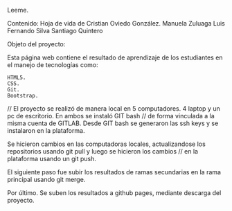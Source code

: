 Leeme.

Contenido: Hoja de vida de Cristian Oviedo González. 
Manuela Zuluaga 
Luis Fernando Silva 
Santiago Quintero 

Objeto del proyecto: 

Esta página web contiene el resultado de aprendizaje de los estudiantes en el manejo de tecnologías como:

    HTML5.
    CSS.
    Git.
    Bootstrap.

// El proyecto se realizó de manera local en 5 computadores. 4 laptop y un pc de escritorio. En ambos se instaló GIT bash //
de forma vinculada a la misma cuenta de GITLAB. Desde GIT bash se generaron las ssh keys y se instalaron en la plataforma.

Se hicieron cambios en las computadoras locales, actualizandose los repositorios usando git pull y luego se hicieron los cambios //
en la plataforma usando un git push.

El siguiente paso fue subir los resultados de ramas secundarias en la rama principal usando git merge.

Por último. Se suben los resultados a github pages, mediante descarga del proyecto.